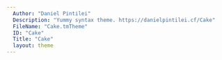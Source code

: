```yaml
---
  Author: "Daniel Pintilei"
  Description: "Yummy syntax theme. https://danielpintilei.cf/Cake"
  FileName: "Cake.tmTheme"
  ID: "Cake"
  Title: "Cake"
  layout: theme
---
```

  